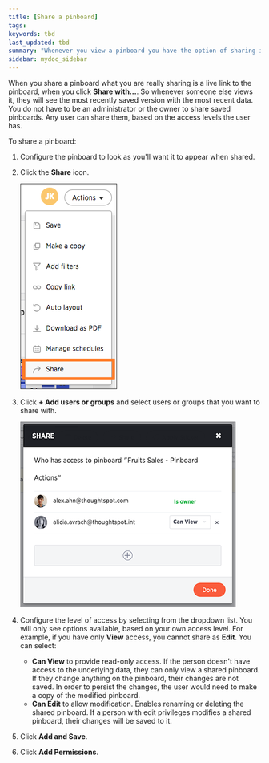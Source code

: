 ```yaml
---
title: [Share a pinboard]
tags:
keywords: tbd
last_updated: tbd
summary: "Whenever you view a pinboard you have the option of sharing it with others. "
sidebar: mydoc_sidebar
---
```

When you share a pinboard what you are really sharing is a live link to the pinboard, when you click **Share with...**. So whenever someone else views it, they will see the most recently saved version with the most recent data. You do not have to be an administrator or the owner to share saved pinboards. Any user can share them, based on the access levels the user has.

To share a pinboard:

1. Configure the pinboard to look as you'll want it to appear when shared.
2. Click the **Share** icon.

    ![](../../images/share_pinboard_with.png)

3. Click **+ Add users or groups** and select users or groups that you want to share with.

    ![](../../images/share_pinboard.png)

4. Configure the level of access by selecting from the dropdown list. You will only see options available, based on your own access level. For example, if you have only **View** access, you cannot share as **Edit**. You can select:
    -   **Can View** to provide read-only access. If the person doesn't have access to the underlying data, they can only view a shared pinboard. If they change anything on the pinboard, their changes are not saved. In order to persist the changes, the user would need to make a copy of the modified pinboard.
    -   **Can Edit** to allow modification. Enables renaming or deleting the shared pinboard. If a person with edit privileges modifies a shared pinboard, their changes will be saved to it.
5. Click **Add and Save**.
6. Click **Add Permissions**.
